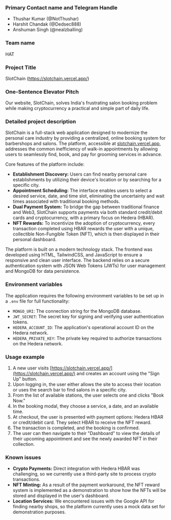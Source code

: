 ### **Primary Contact name and Telegram Handle**
* Thushar Kumar (@NotThushar)
* Harshit Chandak (@Dedsec888)
* Anshuman Singh (@nealzballing)

### **Team name**
HAT

### **Project Title**
SlotChain 
(https://slotchain.vercel.app/)

### **One-Sentence Elevator Pitch**
Our website, SlotChain, solves India's frustrating salon booking problem while making cryptocurrency a practical and simple part of daily life.

### **Detailed project description**
SlotChain is a full-stack web application designed to modernize the personal care industry by providing a centralized, online booking system for barbershops and salons. The platform, accessible at [slotchain.vercel.app](https://slotchain.vercel.app/), addresses the common inefficiency of walk-in appointments by allowing users to seamlessly find, book, and pay for grooming services in advance.

Core features of the platform include:
* **Establishment Discovery:** Users can find nearby personal care establishments by utilizing their device's location or by searching for a specific city.
* **Appointment Scheduling:** The interface enables users to select a desired service, date, and time slot, eliminating the uncertainty and wait times associated with traditional booking methods.
* **Dual Payment System:** To bridge the gap between traditional finance and Web3, SlotChain supports payments via both standard credit/debit cards and cryptocurrency, with a primary focus on Hedera (HBAR).
* **NFT Rewards:** To incentivize the adoption of cryptocurrency, every transaction completed using HBAR rewards the user with a unique, collectible Non-Fungible Token (NFT), which is then displayed in their personal dashboard.

The platform is built on a modern technology stack. The frontend was developed using HTML, TailwindCSS, and JavaScript to ensure a responsive and clean user interface. The backend relies on a secure authentication system with JSON Web Tokens (JWTs) for user management and MongoDB for data persistence.

### **Environment variables**
The application requires the following environment variables to be set up in a `.env` file for full functionality:
* `MONGO_URI`: The connection string for the MongoDB database.
* `JWT_SECRET`: The secret key for signing and verifying user authentication tokens.
* `HEDERA_ACCOUNT_ID`: The application's operational account ID on the Hedera network.
* `HEDERA_PRIVATE_KEY`: The private key required to authorize transactions on the Hedera network.

### **Usage example**
1.  A new user visits [https://slotchain.vercel.app/](https://slotchain.vercel.app/) and creates an account using the "Sign Up" button.
2.  Upon logging in, the user either allows the site to access their location or uses the search bar to find salons in a specific city.
3.  From the list of available stations, the user selects one and clicks "Book Now."
4.  In the booking modal, they choose a service, a date, and an available time.
5.  At checkout, the user is presented with payment options: Hedera HBAR or credit/debit card. They select HBAR to receive the NFT reward.
6.  The transaction is completed, and the booking is confirmed.
7.  The user can then navigate to their "Dashboard" to view the details of their upcoming appointment and see the newly awarded NFT in their collection.

### **Known issues**
* **Crypto Payments:** Direct integration with Hedera HBAR was challenging, so we currently use a third-party site to process crypto transactions.
* **NFT Minting:** As a result of the payment workaround, the NFT reward system is implemented as a demonstration to show how the NFTs will be stored and displayed in the user's dashboard.
* **Location Services:** We encountered issues with the Google API for finding nearby shops, so the platform currently uses a mock data set for demonstration purposes.
